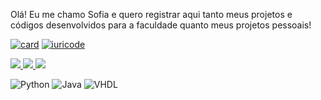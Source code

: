 
Olá! Eu me chamo Sofia e quero registrar aqui tanto meus projetos e códigos desenvolvidos para a faculdade quanto meus projetos pessoais!

[![card](https://github-readme-stats.vercel.app/api?username=Sofia&theme=cobalt&show_icons=true)](https://github.com/sofiagazolla/github-readme-stats) [![iuricode](https://github-readme-stats.vercel.app/api/top-langs/?username=Sofiacode&theme=cobalt&layout=compact)](https://github.com/sofiagazolla/github-readme-stats)

<div> 
  <a href="https://www.instagram.com/sofi.gazolla/" target="_blank">
    <img src="https://img.shields.io/badge/-Instagram-%23E4405F?style=for-the-badge&logo=instagram&logoColor=white" target="_blank">
  </a> 
  <a href="mailto:sofgazolla@gmail.com">
    <img src="https://img.shields.io/badge/-Gmail-%23333?style=for-the-badge&logo=gmail&logoColor=white" target="_blank">
  </a>
  <a href="https://www.linkedin.com/in/sofia-gazolla-da-costa-silva-79b4202a4/" target="_blank">
    <img src="https://img.shields.io/badge/-LinkedIn-%230077B5?style=for-the-badge&logo=linkedin&logoColor=white" target="_blank">
  </a>
</div>


![Python](https://img.shields.io/badge/python-3.x-blue?style=for-the-badge&logo=python&logoColor=ffd43b)
![Java](https://img.shields.io/badge/java-17-red?style=for-the-badge&logo=java&logoColor=ffffff)
![VHDL](https://img.shields.io/badge/VHDL-2008-yellow?style=for-the-badge&logo=vhdl&logoColor=black)





